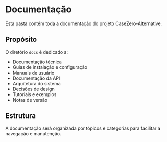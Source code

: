 # Documentação

Esta pasta contém toda a documentação do projeto CaseZero-Alternative.

## Propósito

O diretório `docs` é dedicado a:

- Documentação técnica
- Guias de instalação e configuração
- Manuais de usuário
- Documentação da API
- Arquitetura do sistema
- Decisões de design
- Tutoriais e exemplos
- Notas de versão

## Estrutura

A documentação será organizada por tópicos e categorias para facilitar a navegação e manutenção.